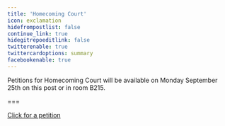 ```yaml
---
title: 'Homecoming Court'
icon: exclamation
hidefrompostlist: false
continue_link: true
hidegitrepoeditlink: false
twitterenable: true
twittercardoptions: summary
facebookenable: true
---
```


Petitions for Homecoming Court will be available on Monday September 25th on this post or in room B215.

===

[Click for a petition](https://petition.cpphsstuco.club)

